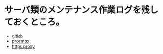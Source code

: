 # サーバ類のメンテナンス作業ログを残しておくところ。

- [gitlab](doc/gitlab.md)
- [proxmox](proxmox.md)
- [https proxy](doc/proxy-proxmox.md)

